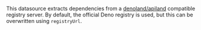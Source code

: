 This datasource extracts dependencies from a [denoland/apiland](https://github.com/denoland/apiland) compatible registry server.
By default, the official Deno registry is used, but this can be overwritten using `registryUrl`.
